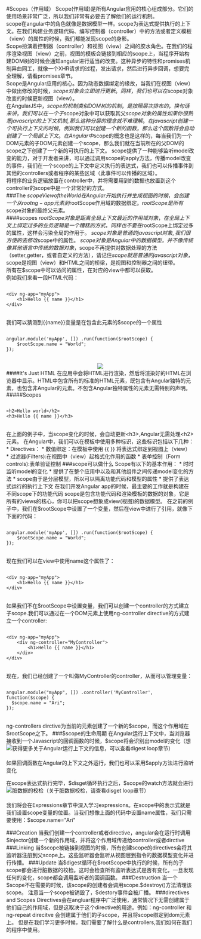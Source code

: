 #Scopes（作用域）
Scope(作用域)是所有Angular应用的核心组成部分。它们的使用场景非常广泛，所以我们非常有必要去了解他们的运行机制。  
scope在angular中的角色就像是数据模型一样。scope为表达式提供执行的上下文。在我们构建业务逻辑代码、编写控制器（controller）中的方法或者定义模板（view）的属性的时候，我们都能发现scope的身影。  
Scope扮演着控制器（controller）和视图（view）之间的胶水角色。在我们的程序渲染视图（view）之前，视图的模板会链接到相应的scope上，当程序开始构建DOM树的时候会通知angular进行适当的改变。这种异步的特性和promises机制异曲同工，就像一个XHR请求的过程，发出请求，然后进行异步回调，想要完全理解，请看promises章节。  
Scope是Angular应用的核心。因为动态数据绑定的缘故，当我们在视图（view）中做出修改的时候，$scope对象会立即进行更新。同样，我们也可以在$scope对象改变的时候更新视图（view）。  
在AngularJS中，$scope的机制类似DOM树的机制，是按照层次排布的，换句话来讲，我们可以在一个子$scope对象中可以获取其父$scope对象的属性  
    如果你很熟悉javascript的上下文机制,那么这种分层的理念就不难理解。在javascript创建一个可执行上下文的时候，例如我们可以创建一个新的函数，那么这个函数将会自动创建了一个局部上下文。在Angular中$scope的概念也是这样的，每当我们为一个DOM元素的子DOM元素创建一个scope，那么我们就在当前所在的父DOM的scope之下创建了一个新的可执行的上下文。
scope提供了一种能够监听model改变的能力，对于开发者来讲，可以通过调用scope的apply方法，传播model改变的事件，我们在一个scope的上下文中定义执行的表达式，我们也可以传播事件到其他的controllers或者程序的某些区域（此事件可以传播的区域）。  
将程序的业务逻辑放置在controller中，并将需要用到的数据也放置到这个controller的scope中是一个非常好的方式。  
###The $scope View of the World
在Angular开始执行并生成视图的时候，会创建一个从root ng-app元素到$rootScope作用域的数据绑定。$rootScope是所有$scope对象的最终父元素。  
####scopes
  $rootScope对象是距离全局上下文最近的作用域对象，在全局上下文上绑定过多的业务逻辑是一个糟糕的方式，同样也不要在$rootScope上绑定过多的属性，这样会污染全局的作用于。 
    $scope对象是普通的javascript对象,我们很方便的去修改$scope中的属性。
    $scope对象是Angular中的数据模型，并不像传统像其他语言中传统的数据对象，$scope不再提供对数据处理的方法（setter,getter，或者自定义的方法），请记住$scope就是普通的javascript对象，$scope是视图（view）和HTML之间的桥梁，是视图和控制器之间的纽带。  
  所有在$scope中可以访问的属性，在对应的view中都可以获取。  
  例如我们来看一段HTML代码：
<pre>
<code>
&lt;div ng-app="myApp"> 
    &lt;h1>Hello {{ name }}&lt;/h1>&lt;/div>
</code>
</pre>
我们可以猜测到{{name}}变量是在包含此元素的$scope的一个属性
<pre>
<code>
angular.module('myApp', []) .run(function($rootScope) {    $rootScope.name = "World";});
</code>
</pre>
<center><img src="http://ringtail.u.qiniudn.com/ng-book-01"/></center>
####It's Just HTML
在应用中会将HTML进行渲染，然后将渲染好的HTML在浏览器中显示。HTML中包含所有的标准的HTML元素，既包含有Angular独特的元素，也包含非Angular的元素。不包含Angular独特属性的元素无需特别的声明。  
#####Scopes
<pre>
<code>
&lt;h2>Hello world&lt;/h2>
&lt;h3>Hello {{ name }}&lt;/h3>
</code>
</pre>
在上面的例子中，当scope变化的时候，会自动更新&lt;h3>,Angular无需处理&lt;h2>元素。  
在Angular中，我们可以在模板中使用多种标识，这些标识包括以下几种：
    * Directives：
    * 数值绑定：在模板中使用 {{ }} 将表达式绑定到视图上（view）
    * 过滤器(Filters):在视图中（view）起格式化作用的函数
    * 表单控制（Form controls):表单验证控制  
###scope可以做什么
Scope有以下的基本作用：  
* 时时监听model的变化  
* 提供了在整个应用中以及和其他组件之间传递model变化的方法  
* scope由于是分层模型，所以可以隔离功能代码和模型的属性  
* 提供了表达式运行的执行上下文  
在我们开发Angular app的时候，最主要的工作就是构建在不同scope下的功能代码
scope是包含功能代码和渲染模板的数据的对象，它是所有的views的核心，你可以把scope想象成view(视图)的数据模型。  
在之前的例子中，我们在$rootScope中设置了一个变量，然后在view中进行了引用，就像下下面的代码：  
<pre>
<code>
angular.module('myApp', []) .run(function($rootScope) {    $rootScope.name = "World";});
</code>
</pre>
现在我们可以在view中使用name这个属性了：
<pre>
<code>
&lt;div ng-app="myApp"> 
    &lt;h1>Hello {{ name }}&lt;/h1>&lt;/div>
</code>
</pre>  
如果我们不在$rootScope中设置变量，我们可以创建一个controller的方式建立子scope.我们可以通过在一个DOM元素上使用ng-controller directive的方式建立一个controller:  
<pre>
<code>
&lt;div ng-app="myApp">    &lt;div ng-controller="MyController">        &lt;h1>Hello {{ name }}&lt;/h1>
    &lt;/div>&lt;/div>
</code>
</pre>
现在，我们已经创建了一个叫做MyController的controller，从而可以管理变量：
<pre>
<code>
angular.module("myApp", []) .controller('MyController', function($scope) {  $scope.name = "Ari";});
</code>
</pre>
ng-controllers dirctive为当前的元素创建了一个新的$scope，而这个作用域在$rootScope之下。  
###$scope的生命周期
在Angular运行上下文中，当浏览器接收到一个Javascript的回调函数的时候，$scope将会识别出model的变化（想获得更多关于Angular运行上下文的信息，可以查看digest loop章节）  
<img style="display:block;float:left;"src="http://ringtail.u.qiniudn.com/ng-book-00"/>
<p style="padding-top:5px">如果回调函数在Angular的上下文之外运行，我们也可以采用$apply方法进行监听变化<p>  
在scope表达式执行完毕，$disget循环执行之后，$scope的watch方法就会进行脏数据的校检（关于脏数据校检，请查看disget loop章节）  
<img style="display:block;float:left;"src="http://ringtail.u.qiniudn.com/ng-book-00"/>
<p style="padding-top:5px">我们将会在Expressions章节中深入学习expressions。在scope中的表示式就是我们设置scope变量的位置。当我们想像上面的代码中设置name属性，我们只需要使用：$scope.name="Ari"<p>    
###Creation
当我们创建一个controller或者directive，angular会在运行时调用$injector创建一个新的作用域，并将这个作用域传递给controller或者dirctive
###Linking
当$scope被链接到视图的时候，所有创建scope的directives会将其监听器注册到父scope上。这些监听器会监听从视图层到指令的数据模型变化并进行传播。
###Update
当$digest循环在$rootScope中执行的时候，所有的子scope都会进行脏数据的校检。这时会检查所有监听表达式是否有变化，一旦发现任何的变化，scope都会调用监听者的回调函数。
###Destruction
当一个$scope不在需要的时候，该scope的创建者会调用scope.$destroy()方法清理该scope。
注意当一个scope被销毁了，$destory事件会被广播。
###directives and Scopes
Directives会在angluar程序中广泛使用，通常情况下无需创建属于他们自己的作用域，但是这取决于这个directive的用途。例如：ng-controller 和 ng-repeat direcitve 会创建属于他们的子scope，并且将scope绑定到dom元素上。  
但是在我们学习更多时候，我们需要了解什么是controllers,我们如何在我们的程序中使用。
